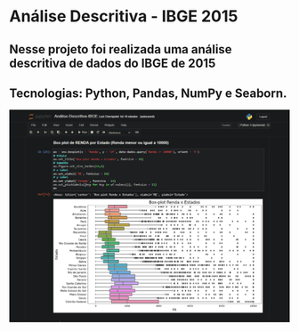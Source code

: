 # Análise Descritiva - IBGE 2015

## Nesse projeto foi realizada uma análise descritiva de dados do IBGE de 2015
## Tecnologias: Python, Pandas, NumPy e Seaborn.

![](prints/print.png)
